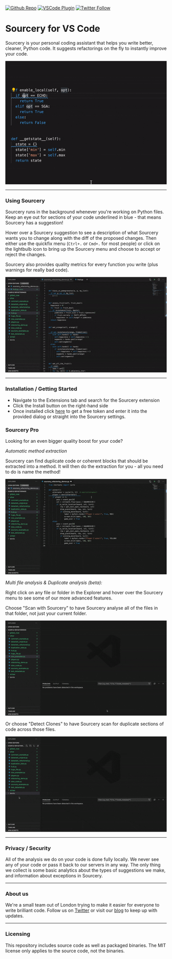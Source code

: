 [twitter-shield]: https://img.shields.io/twitter/follow/SourceryAI?style=social
[twitter-url]: https://bit.ly/sourceryai-twitter
[github-shield]: https://img.shields.io/github/stars/sourcery-ai/sourcery?style=social
[github-url]: https://bit.ly/sourceryai-github
[vscode-shield]: https://img.shields.io/visual-studio-marketplace/r/sourcery.sourcery?logo=visual-studio-code&style=social
[vscode-url]: https://bit.ly/sourceryai-vscode

[![Github Repo][github-shield]][github-url]
[![VSCode Plugin][vscode-shield]][vscode-url]
[![Twitter Follow][twitter-shield]][twitter-url]

# Sourcery for VS Code

Sourcery is your personal coding assistant that helps you write better, cleaner, Python code. It suggests refactorings on the fly to instantly improve your code. 

![Sourcery in VS Code](https://raw.githubusercontent.com/sourcery-ai/sourcery-vscode/master/assets/VS_Code_Refactorings.gif)

---

### Using Sourcery

Sourcery runs in the background whenever you're working on Python files. Keep an eye out for sections of your code underlined in blue - that means Sourcery has a suggestion!

Hover over a Sourcery suggestion to see a description of what Sourcery wants you to change along with the diff of the proposed changes. Then either use the quickfix menu (`Ctrl+.` or `Cmd+.` for most people) or click on the lightbulb icon to bring up the Sourcery menu and choose to accept or reject the changes.

Sourcery also provides quality metrics for every function you write (plus warnings for really bad code).

![Quality Metrics](https://raw.githubusercontent.com/sourcery-ai/sourcery-vscode/master/assets/Hover_Over_Metrics_VS_Code.gif)

---

### Installation / Getting Started

- Navigate to the Extensions tab and search for the Sourcery extension
- Click the Install button on the right-hand side
- Once installed click [here](https://sourcery.ai/download/?editor=vscode) to get a free token and enter it into the provided dialog or straight into the Sourcery settings.

### Sourcery Pro

Looking for an even bigger quality boost for your code?

*Automatic method extraction*

Sourcery can find duplicate code or coherent blocks that should be extracted into a method. It will then do the extraction for you - all you need to do is name the method!

![Extract Method](https://raw.githubusercontent.com/sourcery-ai/sourcery-vscode/master/assets/Extract_Method_VS_Code_Demo.gif)

*Multi file analysis & Duplicate analysis (beta):*

Right click on any file or folder in the Explorer and hover over the Sourcery menu to see some of our more advanced features. 

Choose "Scan with Sourcery" to have Sourcery analyse all of the files in that folder, not just your current folder. 

![Scan for refactorings](https://raw.githubusercontent.com/sourcery-ai/sourcery-vscode/master/assets/VS_Code_Scan_for_Refactorings.gif)

Or choose "Detect Clones" to have Sourcery scan for duplicate sections of code across those files. 

![Detect duplicate code](https://raw.githubusercontent.com/sourcery-ai/sourcery-vscode/master/assets/Duplicate_Code_Detection_VS_Code.gif)

---

### Privacy / Security

All of the analysis we do on your code is done fully locally. We never see any of your code or pass it back to our servers in any way. The only thing we collect is some basic analytics about the types of suggestions we make, and information about exceptions in Sourcery. 

---

### About us

We're a small team out of London trying to make it easier for everyone to write brilliant code. Follow us on [Twitter](https://twitter.com/sourceryai) or visit our [blog](https://sourcery.ai/blog) to keep up with updates.

---

### Licensing

This repository includes source code as well as packaged binaries. The MIT license only applies to the source code, not the binaries.